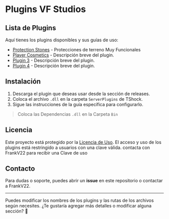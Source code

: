 # Plugins VF Studios

## Lista de Plugins

Aquí tienes los plugins disponibles y sus guías de uso:

- [Protection Stones](./docs/GUIDE/ProtectionStones.md) - Protecciones de terreno Muy Funcionales
- [Player Cosmetics](./docs/GUIDE/PlayerCosmetics.md) - Descripción breve del plugin.
- [Plugin 3](./docs/plugin3.md) - Descripción breve del plugin.
- [Plugin 4](./docs/plugin4.md) - Descripción breve del plugin.

## Instalación

1. Descarga el plugin que deseas usar desde la sección de releases.
2. Coloca el archivo `.dll` en la carpeta `ServerPlugins` de TShock.
3. Sigue las instrucciones de la guía específica para configurarlo.
> Coloca las Dependencias `.dll` en la Carpeta `Bin`

## Licencia

Este proyecto está protegido por la [Licencia de Uso](./LICENSE.md). El acceso y uso de los plugins está restringido a usuarios con una clave válida. contacta con FrankV22 para recibir una Clave de uso

## Contacto

Para dudas o soporte, puedes abrir un **issue** en este repositorio o contactar a FrankV22.

---

Puedes modificar los nombres de los plugins y las rutas de los archivos según necesites. ¿Te gustaría agregar más detalles o modificar alguna sección? 🚀
